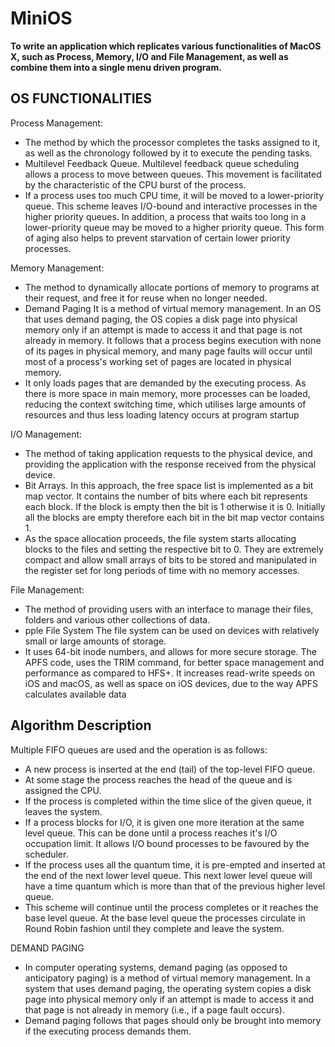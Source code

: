 # MiniOS

**To write an application which replicates various functionalities of MacOS X, such as Process, Memory, I/O and File Management, as well as combine them into a single menu driven program.**


## OS FUNCTIONALITIES
Process Management: 

* The method by which the processor completes the tasks assigned to it, as well as the chronology followed by it to execute the pending tasks. 
* Multilevel Feedback Queue. Multilevel feedback queue scheduling allows a process to move between queues. This movement is facilitated by the characteristic of the CPU burst of the process. 
* If a process uses too much CPU time, it will be moved to a lower-priority queue. This scheme leaves I/O-bound and interactive processes in the higher priority queues. In addition, a process that waits too long in a lower-priority queue may be moved to a higher priority queue. This form of aging also helps to prevent starvation of certain lower priority processes. 

Memory Management:

* The method to dynamically allocate portions of memory to programs at their request, and free it for reuse when no longer needed. 
* Demand Paging It is a method of virtual memory management. In an OS that uses demand paging, the OS copies a disk page into physical memory only if an attempt is made to access it and that page is not already in memory. It follows that a process begins execution with none of its pages in physical memory, and many page faults will occur until most of a process's working set of pages are located in physical memory. 
* It only loads pages that are demanded by the executing process. As there is more space in main memory, more processes can be loaded, reducing the context switching time, which utilises large amounts of resources and thus less loading latency occurs at program startup 

I/O Management: 

* The method of taking application requests to the physical device, and providing the application with the response received from the physical device. 
* Bit Arrays. In this approach, the free space list is implemented as a bit map vector. It contains the number of bits where each bit represents each block. If the block is empty then the bit is 1 otherwise it is 0. Initially all the blocks are empty therefore each bit in the bit map vector contains 1. 
* As the space allocation proceeds, the file system starts allocating blocks to the files and setting the respective bit to 0. They are extremely compact and allow small arrays of bits to be stored and manipulated in the register set for long periods of time with no memory accesses. 

File Management:

* The method of providing users with an interface to manage their files, folders and various other collections of data.
* pple File System The file system can be used on devices with relatively small or large amounts of storage. 
* It uses 64-bit inode numbers, and allows for more secure storage. The APFS code, uses the TRIM command, for better space management and performance as compared to HFS+. It increases read-write speeds on iOS and macOS, as well as space on iOS devices, due to the way APFS calculates available data

## Algorithm Description
Multiple FIFO queues are used and the operation is as follows:
* A new process is inserted at the end (tail) of the top-level FIFO queue.
* At some stage the process reaches the head of the queue and is assigned the CPU.
* If the process is completed within the time slice of the given queue, it leaves the system.
* If a process blocks for I/O, it is given one more iteration at the same level queue. This can be done until a process reaches it's I/O occupation limit. It allows I/O bound processes to be favoured by the scheduler.
* If the process uses all the quantum time, it is pre-empted and inserted at the end of the next lower level queue. This next lower level queue will have a time quantum which is more than that of the previous higher level queue.
* This scheme will continue until the process completes or it reaches the base level queue. At the base level queue the processes circulate in Round Robin fashion until they complete and leave the system. 

DEMAND PAGING
* In computer operating systems, demand paging (as opposed to anticipatory paging) is a method of virtual memory management. In a system that uses demand paging, the operating system copies a disk page into physical memory only if an attempt is made to access it and that page is not already in memory (i.e., if a page fault occurs).
* Demand paging follows that pages should only be brought into memory if the executing process demands them.


